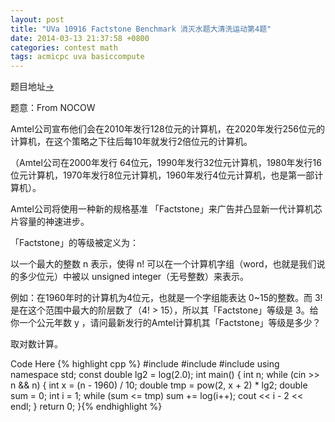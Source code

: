 ```yaml
---
layout: post
title: "UVa 10916 Factstone Benchmark 消灭水题大清洗运动第4题"
date: 2014-03-13 21:37:58 +0800
categories: contest math
tags: acmicpc uva basiccompute
---
```

题目地址<a title="UVa 10916" href="http://uva.onlinejudge.org/index.php?option=com_onlinejudge&Itemid=8&category=99&page=show_problem&problem=1857" target="_blank">-></a>

题意：From NOCOW

Amtel公司宣布他们会在2010年发行128位元的计算机，在2020年发行256位元的计算机，在这个策略之下往后每10年就发行2倍位元的计算机。

（Amtel公司在2000年发行 64位元，1990年发行32位元计算机，1980年发行16位元计算机，1970年发行8位元计算机，1960年发行4位元计算机，也是第一部计算机）。

Amtel公司将使用一种新的规格基准 「Factstone」来广告并凸显新一代计算机芯片容量的神速进步。

「Factstone」的等级被定义为：

以一个最大的整数 n 表示，使得 n! 可以在一个计算机字组（word，也就是我们说的多少位元）中被以 unsigned integer（无号整数）来表示。

例如：在1960年时的计算机为4位元，也就是一个字组能表达 0~15的整数。而 3! 是在这个范围中最大的阶层数了（4! > 15），所以其「Factstone」等级是 3。给你一个公元年数 y ，请问最新发行的Amtel计算机其「Factstone」等级是多少？

取对数计算。

Code Here
{% highlight cpp %}
#include <iostream>
#include <cstdio>
#include <cmath>
using namespace std;
const double lg2 = log(2.0);
int main()
{
    int n;
    while (cin >> n && n)
    {
        int x = (n - 1960) / 10;
        double tmp = pow(2, x + 2) * lg2;
        double sum = 0;
        int i = 1;
        while (sum <= tmp)
            sum += log(i++);
        cout << i - 2 << endl;
    }
    return 0;
}{% endhighlight %}
